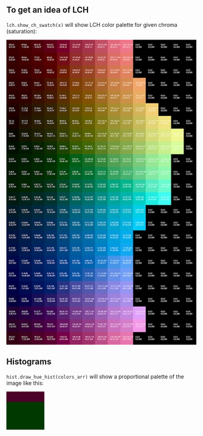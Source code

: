 ## To get an idea of LCH

`lch.show_ch_swatch(x)` will show LCH color palette for given chroma (saturation):

![Screenshot](docs/palette_50.jpg)

## Histograms

`hist.draw_hue_hist(colors_arr)` will show a proportional palette of the image like this:

![Screenshot](docs/color_hist_1.jpg)
